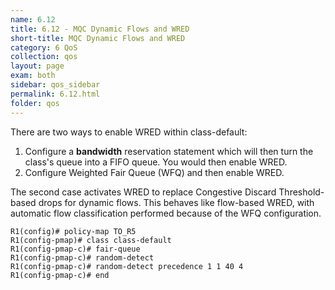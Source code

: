 ```yaml
---
name: 6.12
title: 6.12 - MQC Dynamic Flows and WRED
short-title: MQC Dynamic Flows and WRED
category: 6 QoS
collection: qos
layout: page
exam: both
sidebar: qos_sidebar
permalink: 6.12.html
folder: qos
---
```

There are two ways to enable WRED within class-default:
1. Configure a **bandwidth** reservation statement which will then turn the class's queue into a FIFO queue. You would then enable WRED.
2. Configure Weighted Fair Queue (WFQ) and then enable WRED.

The second case activates WRED to replace Congestive Discard Threshold- based drops for dynamic flows. This behaves like flow-based WRED, with automatic flow classification performed because of the WFQ configuration.
```
R1(config)# policy-map TO_R5
R1(config-pmap)# class class-default
R1(config-pmap-c)# fair-queue
R1(config-pmap-c)# random-detect
R1(config-pmap-c)# random-detect precedence 1 1 40 4
R1(config-pmap-c)# end
```
